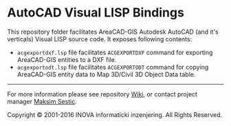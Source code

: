 ﻿# AutoCAD Visual LISP Bindings

This repository folder facilitates AreaCAD-GIS Autodesk AutoCAD (and it's verticals) Visual LISP source code. It exposes following contents:

* `acgexportdxf.lsp` file facilitates `ACGEXPORTDXF` command for exporting AreaCAD-GIS entities to a DXF file.
* `acgexportodt.lsp` file facilitates `ACGEXPORTODT` command for copying AreaCAD-GIS entity data to Map 3D/Civil 3D Object Data table.

---
For more information please see repository [Wiki](https://github.com/geo-inova/acg/wiki), or contact project manager [Maksim Sestic](https://github.com/SesticM).

Copyright © 2001-2016 INOVA informaticki inzenjering. All Rights Reserved. 

